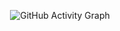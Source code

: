 <p align="center">
  <img src="https://github-readme-activity-graph.vercel.app/graph?username=SecureParadise&theme=react-dark&bg_color=20232a&hide_border=true" alt="GitHub Activity Graph" />
</p>
